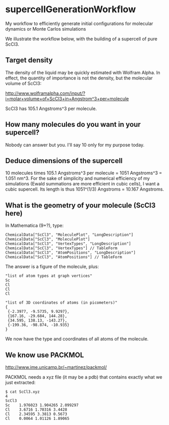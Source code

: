 supercellGenerationWorkflow
===========================

My workflow to efficiently generate initial configurations for molecular dynamics or Monte Carlos simulations


We illustrate the workflow below, with the building of a supercell of pure ScCl3.

## Target density
The density of the liquid may be quickly estimated with Wolfram Alpha. In effect, the quantity of importance is not the density, but the molecular volume of ScCl3:

http://www.wolframalpha.com/input/?i=molar+volume+of+ScCl3+in+Angstrom^3+per+molecule

ScCl3 has 105.1 Angstroms^3 per molecule.

## How many molecules do you want in your supercell?
Nobody can answer but you. I'll say 10 only for my purpose today.

## Deduce dimensions of the supercell

10 molecules times 105.1 Angstroms^3 per molecule = 1051 Angstroms^3 = 1.051 nm^3. For the sake of simplicity and numerical efficiency of my simulations (Ewald summations are more efficient in cubic cells), I want a cubic supercell. Its length is thus 1051^(1/3) Angstroms = 10.167 Angstroms.

## What is the geometry of your molecule (ScCl3 here)

In Mathematica (9+?), type:
```
ChemicalData["ScCl3", "MoleculePlot", "LongDescription"]
ChemicalData["ScCl3", "MoleculePlot"]
ChemicalData["ScCl3", "VertexTypes", "LongDescription"]
ChemicalData["ScCl3", "VertexTypes"] // TableForm
ChemicalData["ScCl3", "AtomPositions", "LongDescription"]
ChemicalData["ScCl3", "AtomPositions"] // TableForm
```

The answer is a figure of the molecule, plus:
```
"list of atom types at graph vertices"
Sc
Cl
Cl
Cl

"list of 3D coordinates of atoms (in picometers)"
{
 {-2.3977, -9.5735, 9.9297},
 {167.16, -29.684, 144.28},
 {34.595, 138.13, -143.27},
 {-199.36, -98.874, -10.935}
}
```

We now have the type and coordinates of all atoms of the molecule.

## We know use PACKMOL

http://www.ime.unicamp.br/~martinez/packmol/

PACKMOL needs a xyz file (it may be a pdb) that contains exactly what we just extracted:
```
$ cat ScCl3.xyz
4
ScCl3
Sc    1.976023 1.904265 2.099297
Cl    3.6716 1.70316 3.4428   
Cl    2.34595 3.3813 0.5673
Cl    0.0064 1.01126 1.89065
```
